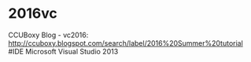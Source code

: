 # 2016vc
CCUBoxy Blog - vc2016: http://ccuboxy.blogspot.com/search/label/2016%20Summer%20tutorial
#IDE
Microsoft Visual Studio 2013